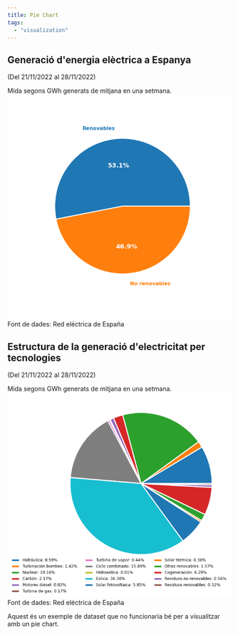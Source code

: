 ```yaml
---
title: Pie Chart
tags:
  - "visualization"
---
```

## Generació d'energia elèctrica a Espanya
(Del 21/11/2022 al 28/11/2022)

Mida segons GWh generats de mitjana en una setmana.
![Pie Chart](/images/2022-11-28/pie_chart.png)
Font de dades: Red eléctrica de España

## Estructura de la generació d'electricitat per tecnologies
(Del 21/11/2022 al 28/11/2022)

Mida segons GWh generats de mitjana en una setmana.
![Pie Chart 2](/images/2022-11-28/pie_chart2.png)
Font de dades: Red eléctrica de España

Aquest és un exemple de dataset que no funcionaria bé per a visualitzar amb un pie chart.